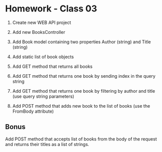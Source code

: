 # Homework - Class 03

1. Create new WEB API project

2. Add new BooksController

3. Add Book model containing two properties Author (string) and Title (string)

4. Add static list of book objects 

5. Add GET method that returns all books

6. Add GET method that returns one book by sending index in the query string

7. Add GET method that returns one book by filtering by author and title (use query string parameters)

8. Add POST method that adds new book to the list of books (use the FromBody attribute)

## Bonus

Add POST method that accepts list of  books from the body of the request and returns their titles as a list of strings.
